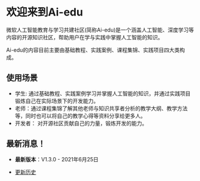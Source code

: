 # 欢迎来到Ai-edu

微软人工智能教育与学习共建社区(简称Ai-edu)是一个涵盖人工智能、深度学习等内容的开源知识社区，帮助用户在学与实践中掌握人工智能的知识。  

Ai-edu的内容目前主要由基础教程、实践案例、课程集锦、实践项目四大类构成。

## **使用场景**
- 学生: 通过基础教程、实践案例学习并掌握人工智能的知识，并通过实践项目锻炼自己在实际场景下的开发能力。
- 老师：通过课程集锦了解其他老师与知识共享者分析的教学大纲、教学方法等，同时也可以将自己的教学心得等资料分享给更多人。
- 开发者： 对开源社区贡献自己的力量，锻炼开发的能力。

## **最新消息！**
- **最新版本**：V1.3.0 - 2021年6月25日 

- [更新历史](./News.md)